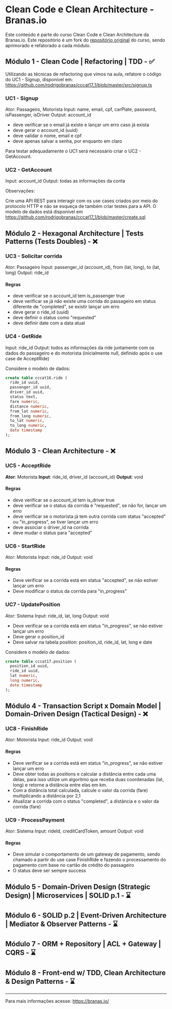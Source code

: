 <!-- markdownlint-disable MD024 -->
# Clean Code e Clean Architecture - Branas.io

Este conteúdo é parte do curso Clean Code e Clean Architecture da Branas.io. Este repositório é um fork do [repositório original](https://github.com/rodrigobranas/cccat17_1) do curso, sendo aprimorado e refatorado a cada módulo.

## Módulo 1 - Clean Code | Refactoring | TDD - ✅

Utilizando as técnicas de refactoring que vimos na aula, refatore o código do UC1 - Signup, disponível em:
<https://github.com/rodrigobranas/cccat17_1/blob/master/src/signup.ts>

### UC1 - Signup

Ator: Passageiro, Motorista
Input: name, email, cpf, carPlate, password, isPassenger, isDriver
Output: account_id

* deve verificar se o email já existe e lançar um erro caso já exista
* deve gerar o account_id (uuid)
* deve validar o nome, email e cpf
* deve apenas salvar a senha, por enquanto em claro

Para testar adequadamente o UC1 será necessário criar o UC2 - GetAccount.

### UC2 - GetAccount

Input: account_id
Output: todas as informações da conta

Observações:

Crie uma API REST para interagir com os use cases criados por meio do protocolo HTTP e não se esqueça de também criar testes para a API.
O modelo de dados está disponível em <https://github.com/rodrigobranas/cccat17_1/blob/master/create.sql>

## Módulo 2 - Hexagonal Architecture | Tests Patterns (Tests Doubles) - ❌

### UC3 - Solicitar corrida

Ator: Passageiro
Input: passenger_id (account_id), from (lat, long), to (lat, long)
Output: ride_id

#### Regras

* deve verificar se o account_id tem is_passenger true
* deve verificar se já não existe uma corrida do passageiro em status diferente de "completed", se existir lançar um erro
* deve gerar o ride_id (uuid)
* deve definir o status como "requested"
* deve definir date com a data atual

### UC4 - GetRide

Input: ride_id
Output: todos as informações da ride juntamente com os dados do passageiro e do motorista (inicialmente null, definido após o use case de AcceptRide)

Considere o modelo de dados:

```sql
create table cccat16.ride (
  ride_id uuid,
  passenger_id uuid,
  driver_id uuid,
  status text,
  fare numeric,
  distance numeric,
  from_lat numeric,
  from_long numeric,
  to_lat numeric,
  to_long numeric,
  date timestamp
);
```

## Módulo 3 - Clean Architecture - ❌

### UC5 - AcceptRide

**Ator**: Motorista
**Input**: ride_id, driver_id (account_id)
**Output**: void

#### Regras

* deve verificar se o account_id tem is_driver true
* deve verificar se o status da corrida é "requested", se não for, lançar um erro
* deve verificar se o motorista já tem outra corrida com status "accepted" ou "in_progress", se tiver lançar um erro
* deve associar o driver_id na corrida
* deve mudar o status para "accepted"

### UC6 - StartRide

Ator: Motorista
Input: ride_id
Output: void

#### Regras

* Deve verificar se a corrida está em status "accepted", se não estiver lançar um erro
* Deve modificar o status da corrida para "in_progress"

### UC7 - UpdatePosition

Ator: Sistema
Input: ride_id, lat, long
Output: void

* Deve verificar se a corrida está em status "in_progress", se não estiver lançar um erro
* Deve gerar o position_id
* Deve salvar na tabela position: position_id, ride_id, lat, long e date

Considere o modelo de dados:

```sql
create table cccat17.position (
  position_id uuid,
  ride_id uuid,
  lat numeric,
  long numeric,
  date timestamp
);
```

## Módulo 4 - Transaction Script x Domain Model | Domain-Driven Design (Tactical Design) - ❌

### UC8 - FinishRide

Ator: Motorista
Input: ride_id
Output: void

#### Regras

* Deve verificar se a corrida está em status "in_progress", se não estiver lançar um erro
* Deve obter todas as positions e calcular a distância entre cada uma delas, para isso utilize um algoritmo que receba duas coordenadas (lat, long) e retorne a distância entre elas em km.
* Com a distância total calculada, calcule o valor da corrida (fare) multiplicando a distância por 2,1
* Atualizar a corrida com o status "completed", a distância e o valor da corrida (fare)

### UC9 - ProcessPayment

Ator: Sistema
Input: rideId, creditCardToken, amount
Output: void

#### Regras

* Deve simular o comportamento de um gateway de pagamento, sendo chamado a partir do use case FinishRide e fazendo o processamento do pagamento com base no cartão de crédito do passageiro
* O status deve ser sempre success

## Módulo 5 - Domain-Driven Design (Strategic Design) | Microservices | SOLID p.1 - ⌛

## Módulo 6 - SOLID p.2 | Event-Driven Architecture | Mediator & Observer Patterns - ⌛

## Módulo 7 - ORM + Repository | ACL + Gateway | CQRS - ⌛

## Módulo 8 - Front-end w/ TDD, Clean Architecture & Design Patterns - ⌛

---
Para mais informações acesse: <https://branas.io/>
